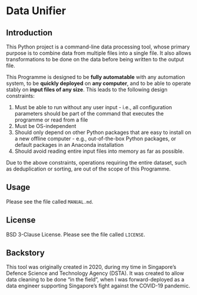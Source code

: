 # Data Unifier

## Introduction
This Python project is a command-line data processing tool, whose primary purpose
is to combine data from multiple files into a single file. It also allows
transformations to be done on the data before being written to the output file.

This Programme is designed to be **fully automatable** with any automation system,
to be **quickly deployed** on **any computer**, and to be able to operate stably
on **input files of any size**. This leads to the following design constraints:

1) Must be able to run without any user input - i.e., all configuration parameters
   should be part of the command that executes the programme or read from a file
1) Must be OS-independent
1) Should only depend on other Python packages that are easy to install on a new
   offline computer - e.g., out-of-the-box Python packages, or default packages
   in an Anaconda installation
1) Should avoid reading entire input files into memory as far as possible.

Due to the above constraints, operations requiring the entire dataset,
such as deduplication or sorting, are out of the scope of this Programme.

## Usage
Please see the file called `MANUAL.md`.

## License
BSD 3-Clause License. Please see the file called `LICENSE`.

## Backstory
This tool was originally created in 2020, during my time in Singapore’s Defence
Science and Technology Agency (DSTA). It was created to allow data cleaning to be
done “in the field”, when I was forward-deployed as a data engineer supporting
Singapore’s fight against the COVID-19 pandemic.
